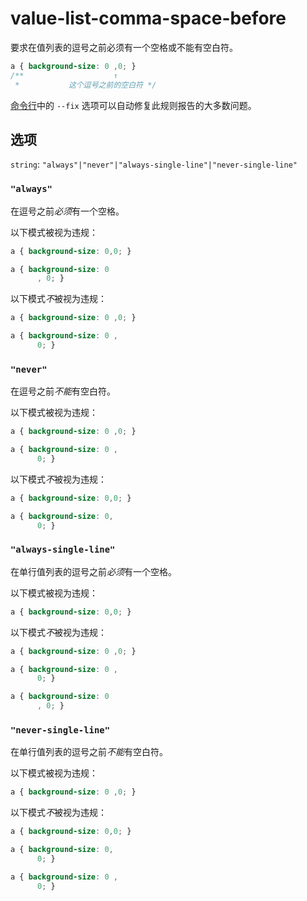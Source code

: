 # value-list-comma-space-before

要求在值列表的逗号之前必须有一个空格或不能有空白符。

```css
a { background-size: 0 ,0; }
/**                    ↑
 *           这个逗号之前的空白符 */
```

[命令行](../../../docs/user-guide/cli.md#自动修复错误)中的 `--fix` 选项可以自动修复此规则报告的大多数问题。

## 选项

`string`: `"always"|"never"|"always-single-line"|"never-single-line"`

### `"always"`

在逗号之前*必须*有一个空格。

以下模式被视为违规：

```css
a { background-size: 0,0; }
```

```css
a { background-size: 0
      , 0; }
```

以下模式*不*被视为违规：

```css
a { background-size: 0 ,0; }
```

```css
a { background-size: 0 ,
      0; }
```

### `"never"`

在逗号之前*不能*有空白符。

以下模式被视为违规：

```css
a { background-size: 0 ,0; }
```

```css
a { background-size: 0 ,
      0; }
```

以下模式*不*被视为违规：

```css
a { background-size: 0,0; }
```

```css
a { background-size: 0,
      0; }
```

### `"always-single-line"`

在单行值列表的逗号之前*必须*有一个空格。

以下模式被视为违规：

```css
a { background-size: 0,0; }
```

以下模式*不*被视为违规：

```css
a { background-size: 0 ,0; }
```

```css
a { background-size: 0 ,
      0; }
```

```css
a { background-size: 0
      , 0; }
```

### `"never-single-line"`

在单行值列表的逗号之前*不能*有空白符。

以下模式被视为违规：

```css
a { background-size: 0 ,0; }
```

以下模式*不*被视为违规：

```css
a { background-size: 0,0; }
```

```css
a { background-size: 0,
      0; }
```

```css
a { background-size: 0 ,
      0; }
```
